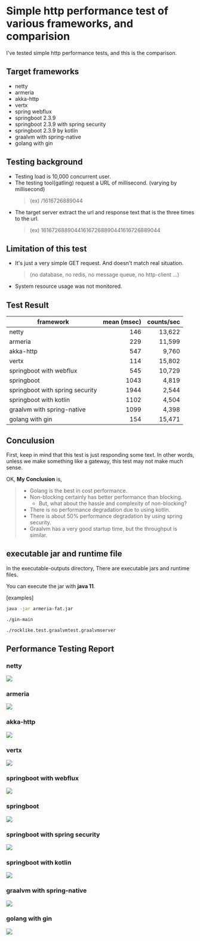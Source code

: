 # Simple http performance test of various frameworks, and comparision
 I've tested simple http performance tests, and this is the comparison.

## Target frameworks
* netty 
* armeria
* akka-http
* vertx  
* spring webflux  
* springboot 2.3.9
* springboot 2.3.9 with spring security
* springboot 2.3.9 by kotlin
* graalvm with spring-native
* golang with gin

## Testing background
* Testing load is 10,000 concurrent user.
* The testing tool(gatling) request a URL of millisecond. (varying by millisecond)
  > (ex)  /1616726889044
* The target server extract the url and response text that is the three times to the url.
  > (ex)  161672688904416167268890441616726889044
    
## Limitation of this test
* It's just a very simple GET request. And doesn't match real situation.
  > (no database, no redis, no message queue, no http-client ...)
* System resource usage was not monitored.

## Test Result
| framework | mean (msec) | counts/sec |
| ---- | ----: | ----: |
| netty | 146 | 13,622 |
| armeria | 229 | 11,599 |
| akka-http | 547 | 9,760 |
| vertx | 114 | 15,802 |
| springboot with webflux | 545 | 10,729 |
| springboot | 1043 | 4,819 |
| springboot with spring security | 1944 | 2,544 |
| springboot with kotlin | 1102 | 4,504 |
| graalvm with spring-native | 1099 | 4,398 |
| golang with gin | 154 | 15,471 |


## Conculusion
First, keep in mind that this test is just responding some text.
In other words, unless we make something like a gateway, this test may not make much sense.

OK, **My Conclusion** is,
> * Golang is the best in cost performance.
> * Non-blocking certainly has better performance than blocking. 
>   * But, what about the hassle and complexity of non-blocking? 
> * There is no performance degradation due to using kotlin.
> * There is about 50% performance degradation by using spring security.
> * Graalvm has a very good startup time, but the throughput is similar. 
 
## executable jar and runtime file
In the executable-outputs directory, There are executable jars and runtime files.

You can execute the jar with **java 11**.

[examples]
```sh
java -jar armeria-fat.jar
```
```sh
./gin-main
```
```sh
./rocklike.test.graalvmtest.graalvmserver
```

## Performance Testing Report
### netty
![](result-reports/netty.png)
### armeria
![](result-reports/armeria.png)
### akka-http
![](result-reports/akka-http.png)
### vertx
![](result-reports/vertx.png)
### springboot with webflux
![](result-reports/springboot-webflux.png)
### springboot
![](result-reports/springboot.png)
### springboot with spring security
![](result-reports/springboot-withSecurity.png)
### springboot with kotlin
![](result-reports/springboot-kotlin.png)
### graalvm with spring-native
![](result-reports/graalvm-springboot.png)
### golang with gin
![](result-reports/golang-gin.png)


